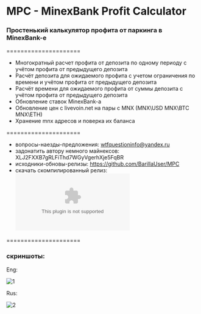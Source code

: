 # MPC - MinexBank Profit Calculator
<h3>Простенький калькулятор профита от паркинга в MinexBank-е</h3>
 
=====================
 
* Многократный расчет профита от депозита по одному периоду с учётом профита от предыдущего депозита
* Расчёт депозита для ожидаемого профита с учетом ограничения по времени и учётом профита от предыдущего депозита 
* Расчёт времени для ожидаемого профита от суммы депозита с учётом профита от предыдущего депозита
* Обновление ставок MinexBank-a
* Обновление цен c livevoin.net на пары с MNX (MNX\USD MNX\BTC MNX\ETH)
* Хранение mnx адресов и поверка их баланса

=====================
 
* вопросы-наезды-предложения: wtfquestioninfo@yandex.ru 
* задонатить автору немного майнексов: XLJ2FXXB7gRLFiThd7WGyVgerhXje5FqBR 
* исходники-обновы-релизы: https://github.com/BarillaUser/MPC
* скачать скомпилированный релиз: ![download](https://github.com/BarillaUser/MPC/files/1584182/MinexbankPC_0.3.zip)

=====================
 
<h3>скриншоты:</h3>

Eng:

![1](https://user-images.githubusercontent.com/34486355/34320330-f7031264-e808-11e7-9f8a-a21075a740b1.png)

Rus:

![2](https://user-images.githubusercontent.com/34486355/34320331-f7273d7e-e808-11e7-9438-22a0170f5d69.png)

